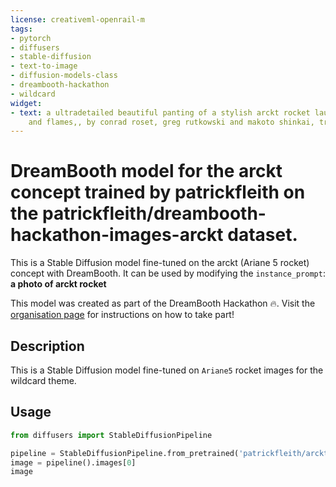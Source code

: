 ```yaml
---
license: creativeml-openrail-m
tags:
- pytorch
- diffusers
- stable-diffusion
- text-to-image
- diffusion-models-class
- dreambooth-hackathon
- wildcard
widget:
- text: a ultradetailed beautiful panting of a stylish arckt rocket launch, with smoke,
    and flames,, by conrad roset, greg rutkowski and makoto shinkai, trending on artstation
---
```


# DreamBooth model for the arckt concept trained by patrickfleith on the patrickfleith/dreambooth-hackathon-images-arckt dataset.

This is a Stable Diffusion model fine-tuned on the arckt (Ariane 5 rocket) concept with DreamBooth. It can be used by modifying the `instance_prompt`: **a photo of arckt rocket**

This model was created as part of the DreamBooth Hackathon 🔥. Visit the [organisation page](https://huggingface.co/dreambooth-hackathon) for instructions on how to take part!

## Description


This is a Stable Diffusion model fine-tuned on `Ariane5` rocket images for the wildcard theme.


## Usage

```python
from diffusers import StableDiffusionPipeline

pipeline = StableDiffusionPipeline.from_pretrained('patrickfleith/arckt-rocket-v0.1')
image = pipeline().images[0]
image
```
